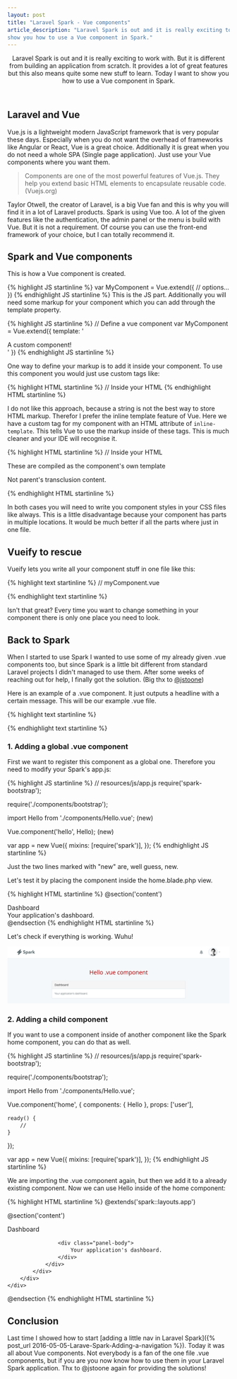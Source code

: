```yaml
---
layout: post
title: "Laravel Spark - Vue components"
article_description: "Laravel Spark is out and it is really exciting to work with. But it is different from building an application from scratch. It provides a lot of great features but this also means quite some new stuff to learn. Today I want to 
show you how to use a Vue component in Spark."
---
```



<header>
Laravel Spark is out and it is really exciting to work with. But it is different from building an application from scratch. It provides a lot of great features but this also means quite some new stuff to learn. Today I want to 
show you how to use a Vue component in Spark.
</header>

## Laravel and Vue

Vue.js is a lightweight modern JavaScript framework that is very popular these days. Especially when you do not want the 
overhead of frameworks like Angular or React, Vue is a great choice. Additionally it is great when you do not 
need a whole SPA (Single page application). Just use your Vue components where you want them.

<blockquote>Components are one of the most powerful features of Vue.js. They help you extend basic HTML elements to encapsulate reusable code.(Vuejs.org)</blockquote>

Taylor Otwell, the creator of Laravel, is a big Vue fan and this is why you will find it in a lot of Laravel products.
Spark is using Vue too. A lot of the given features like the authentication, the admin panel or the menu is 
build with Vue. But it is not a requirement. Of course you can use the front-end framework of your choice, but I can 
totally recommend it.

## Spark and Vue components

This is how a Vue component is created.

{% highlight JS startinline %}
var MyComponent = Vue.extend({
  // options...
})
{% endhighlight JS startinline %}
This is the JS part. Additionally you will need some markup for your component which you can add through the template 
property.
 
 {% highlight JS startinline %}
 // Define a vue component
 var MyComponent = Vue.extend({
   template: '<div>A custom component!</div>'
 })
 {% endhighlight JS startinline %}
 
 One way to define your markup is to add it inside your component. To use this component you would just use custom tags 
 like:
 
  {% highlight HTML startinline %}
 // Inside your HTML
 <my-component inline-template></my-component>
  {% endhighlight HTML startinline %}
 
 I do not like this approach, because a string is not the best way to store HTML markup. Therefor I prefer the inline template feature of Vue. Here we have a custom tag for my component with an HTML attribute of `inline-template`. This tells Vue to use the markup inside of these tags. This is much cleaner and your IDE will recognise it.
 
 {% highlight HTML startinline %}
 // Inside your HTML
 <my-component inline-template>
   <p>These are compiled as the component's own template</p>
   <p>Not parent's transclusion content.</p>
 </my-component>
 {% endhighlight HTML startinline %}
 
 In both cases you will need to write you component styles in your CSS files like always. This is a little disadvantage 
 because your component has parts in multiple locations. It would be much better if all the parts where just in one file.


## Vueify to rescue
Vueify lets you write all your component stuff in one file like this:

{% highlight text startinline %}
// myComponent.vue
<style>
  .red {
    color: #f00;
  }
</style>

<template>
  <h1 class="red">{{msg}}</h1>
</template>

<script>
export default {
  data () {
    return {
      msg: 'Hello world!'
    }
  }
}
</script>
{% endhighlight text startinline %}
  
Isn't that great? Every time you want to change something in your component there is only one place you need to look.

## Back to Spark

When I started to use Spark I wanted to use some of my already given .vue components too, but since Spark is a little 
bit different from standard Laravel projects I didn't managed to use them. After some weeks of reaching out for help, I 
finally got the solution. (Big thx to [@jstoone](https://twitter.com/jstoone))

Here is an example of a .vue component. It just outputs a headline with a certain message. This will be our example .vue
 file.

{% highlight text startinline %}
<template>
    <h1 class="helloMessage">{{ message }}</h1>
</template>

<script>
    export default {
        props: {},

        data() {
            return {
                message: "Hello .vue component"
            }
        },

        ready() {}

    }
</script>

<style>
    .helloMessage {
        font-size: 32px;
        color: #ac050b;
        margin: 30px 0;
        text-align: center;
    }
</style>
{% endhighlight text startinline %}

### 1. Adding a global .vue component

First we want to register this component as a global one. Therefore you need to modify your Spark's app.js:

{% highlight JS startinline %}
// resources/js/app.js
require('spark-bootstrap');

require('./components/bootstrap');

import Hello from './components/Hello.vue'; (new)

Vue.component('hello', Hello); (new)

var app = new Vue({
    mixins: [require('spark')],
});
{% endhighlight JS startinline %}

Just the two lines marked with "new" are, well guess, new.

Let's test it by placing the component inside the home.blade.php view.

{% highlight HTML startinline %}
@section('content')
<hello></hello>
<home :user="user" inline-template>
    <div class="container">
        <!-- Application Dashboard -->
        <div class="row">
            <div class="col-md-8 col-md-offset-2">
                <div class="panel panel-default">
                    <div class="panel-heading">Dashboard</div>
                    <div class="panel-body">
                        Your application's dashboard.
                    </div>
                </div>
            </div>
        </div>
    </div>
</home>
@endsection
{% endhighlight HTML startinline %}

Let's check if everything is working. Wuhu!

<img  class="alignnone" style="max-width: 100%; height: auto;" src="/assets/post-images/spark_vue.png" 
alt=".vue component inside Spark">

### 2. Adding a child component

If you want to use a component inside of another component like the Spark home component, you can do that as well. 

{% highlight JS startinline %}
// resources/js/app.js
require('spark-bootstrap');

require('./components/bootstrap');

import Hello from './components/Hello.vue';

Vue.component('home', {
    components: {
        Hello
    },
    props: ['user'],

    ready() {
        //
    }
});

var app = new Vue({
    mixins: [require('spark')],
});
{% endhighlight JS startinline %}

We are importing the .vue component again, but then we add it to a already existing component. Now we can use Hello inside of the home component:


{% highlight HTML startinline %}
@extends('spark::layouts.app')

@section('content')
<home :user="user" inline-template>
    <div class="container">
        <!-- Application Dashboard -->
        <div class="row">
            <div class="col-md-8 col-md-offset-2">
                <hello></hello>
                <div class="panel panel-default">
                    <div class="panel-heading">Dashboard</div>

                    <div class="panel-body">
                        Your application's dashboard.
                    </div>
                </div>
            </div>
        </div>
    </div>
</home>
@endsection
{% endhighlight HTML startinline %}

## Conclusion

Last time I showed how to start [adding a little nav in Laravel Spark]({% post_url 
2016-05-05-Larave-Spark-Adding-a-navigation %}). Today it was all about Vue components. Not everybody is a fan of the one file .vue components, but if you are you now know how to use them in your Laravel 
Spark application. Thx to @jstoone again for providing the solutions!






